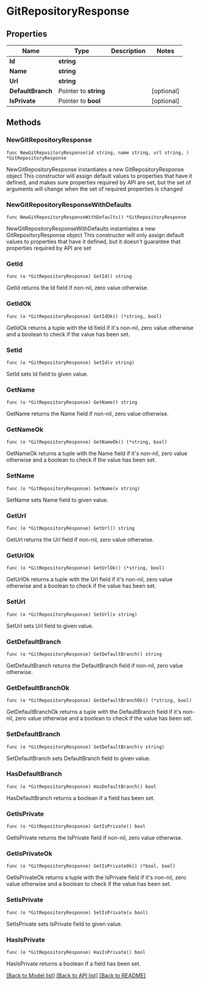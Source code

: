 # GitRepositoryResponse

## Properties

Name | Type | Description | Notes
------------ | ------------- | ------------- | -------------
**Id** | **string** |  | 
**Name** | **string** |  | 
**Url** | **string** |  | 
**DefaultBranch** | Pointer to **string** |  | [optional] 
**IsPrivate** | Pointer to **bool** |  | [optional] 

## Methods

### NewGitRepositoryResponse

`func NewGitRepositoryResponse(id string, name string, url string, ) *GitRepositoryResponse`

NewGitRepositoryResponse instantiates a new GitRepositoryResponse object
This constructor will assign default values to properties that have it defined,
and makes sure properties required by API are set, but the set of arguments
will change when the set of required properties is changed

### NewGitRepositoryResponseWithDefaults

`func NewGitRepositoryResponseWithDefaults() *GitRepositoryResponse`

NewGitRepositoryResponseWithDefaults instantiates a new GitRepositoryResponse object
This constructor will only assign default values to properties that have it defined,
but it doesn't guarantee that properties required by API are set

### GetId

`func (o *GitRepositoryResponse) GetId() string`

GetId returns the Id field if non-nil, zero value otherwise.

### GetIdOk

`func (o *GitRepositoryResponse) GetIdOk() (*string, bool)`

GetIdOk returns a tuple with the Id field if it's non-nil, zero value otherwise
and a boolean to check if the value has been set.

### SetId

`func (o *GitRepositoryResponse) SetId(v string)`

SetId sets Id field to given value.


### GetName

`func (o *GitRepositoryResponse) GetName() string`

GetName returns the Name field if non-nil, zero value otherwise.

### GetNameOk

`func (o *GitRepositoryResponse) GetNameOk() (*string, bool)`

GetNameOk returns a tuple with the Name field if it's non-nil, zero value otherwise
and a boolean to check if the value has been set.

### SetName

`func (o *GitRepositoryResponse) SetName(v string)`

SetName sets Name field to given value.


### GetUrl

`func (o *GitRepositoryResponse) GetUrl() string`

GetUrl returns the Url field if non-nil, zero value otherwise.

### GetUrlOk

`func (o *GitRepositoryResponse) GetUrlOk() (*string, bool)`

GetUrlOk returns a tuple with the Url field if it's non-nil, zero value otherwise
and a boolean to check if the value has been set.

### SetUrl

`func (o *GitRepositoryResponse) SetUrl(v string)`

SetUrl sets Url field to given value.


### GetDefaultBranch

`func (o *GitRepositoryResponse) GetDefaultBranch() string`

GetDefaultBranch returns the DefaultBranch field if non-nil, zero value otherwise.

### GetDefaultBranchOk

`func (o *GitRepositoryResponse) GetDefaultBranchOk() (*string, bool)`

GetDefaultBranchOk returns a tuple with the DefaultBranch field if it's non-nil, zero value otherwise
and a boolean to check if the value has been set.

### SetDefaultBranch

`func (o *GitRepositoryResponse) SetDefaultBranch(v string)`

SetDefaultBranch sets DefaultBranch field to given value.

### HasDefaultBranch

`func (o *GitRepositoryResponse) HasDefaultBranch() bool`

HasDefaultBranch returns a boolean if a field has been set.

### GetIsPrivate

`func (o *GitRepositoryResponse) GetIsPrivate() bool`

GetIsPrivate returns the IsPrivate field if non-nil, zero value otherwise.

### GetIsPrivateOk

`func (o *GitRepositoryResponse) GetIsPrivateOk() (*bool, bool)`

GetIsPrivateOk returns a tuple with the IsPrivate field if it's non-nil, zero value otherwise
and a boolean to check if the value has been set.

### SetIsPrivate

`func (o *GitRepositoryResponse) SetIsPrivate(v bool)`

SetIsPrivate sets IsPrivate field to given value.

### HasIsPrivate

`func (o *GitRepositoryResponse) HasIsPrivate() bool`

HasIsPrivate returns a boolean if a field has been set.


[[Back to Model list]](../README.md#documentation-for-models) [[Back to API list]](../README.md#documentation-for-api-endpoints) [[Back to README]](../README.md)


